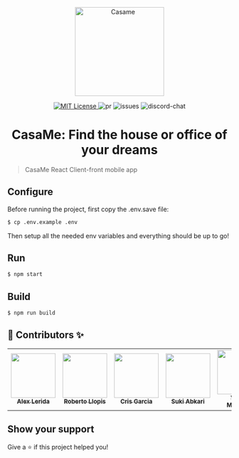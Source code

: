 <p align="center" >
  <img src="https://github.com/Property-Search-Engine/client-facing-server/blob/main/docs/images/logo.png" title="Casame" width="200">
</p>

<p align="center">
  <a href="./LICENSE" target="_blank">
    <img alt="MIT License" src="https://img.shields.io/github/license/Property-Search-Engine/client-front" />
  </a>
  <img alt="pr" src="https://img.shields.io/github/issues-pr/Property-Search-Engine/client-front" />
  <img alt="issues" src="https://img.shields.io/github/issues/Property-Search-Engine/client-front" />
  <img alt="discord-chat" src="https://img.shields.io/discord/803927161806520340?logo=discord" />
</p>

<h1 align="center">CasaMe: Find the house or office of your dreams</h1>

> CasaMe React Client-front mobile app

## Configure

Before running the project, first copy the .env.save file:

```bash
$ cp .env.example .env
```

Then setup all the needed env variables and everything should be up to go!

## Run

```bash
$ npm start
```

## Build

```bash
$ npm run build
```

## 👤 Contributors ✨

<table>
<tr>
<td align="center"><a href="https://github.com/xlerida"><img src="https://avatars.githubusercontent.com/u/65079206?s=400&u=a9bacbfb847cda01818703c3f26a2d59f9d470f5&v=4" width="100" alt=""/><br /><sub><b>Alex Lerida</b></sub></a></td>
<td align="center"><a href="https://github.com/RobertoLlopis"><img src="https://avatars.githubusercontent.com/u/55133056?s=400&u=8da822532d35e3e49812f1e118b2568462352856&v=4" width="100" alt=""/><br /><sub><b>Roberto Llopis</b></sub></a></td>
<td align="center"><a href="https://github.com/CrisGarciaM"><img src="https://avatars.githubusercontent.com/u/60959942?s=400&u=9e4ceb1bb4863f356c8099d702765346aaaf5690&v=4" width="100" alt=""/><br /><sub><b>Cris Garcia</b></sub></a></td>
<td align="center"><a href="https://github.com/suki-abkari"><img src="https://avatars.githubusercontent.com/u/69718320?s=400&v=4" width="100" alt=""/><br /><sub><b>Suki Abkari</b></sub></a></td>
<td align="center"><a href="https://github.com/JasterV"><img src="https://avatars3.githubusercontent.com/u/49537445?v=4" width="100" alt=""/><br /><sub><b>Victor Martínez</b></sub></a></td>
<td align="center"><a href="https://github.com/devmxhv"><img src="https://avatars.githubusercontent.com/u/18093090?s=400&u=f1be9a47c65f930f7cb6948fe3a606fdac42c197&v=4" width="100" alt=""/><br /><sub><b>devmxhv</b></sub></a></td>
<td align="center"><a href="https://github.com/Damantino"><img src="https://avatars.githubusercontent.com/u/50982542?s=400&u=94fbe1218e4fb44f5443848c1a586a087dfc773f&v=4" width="100" alt=""/><br /><sub><b>Daniel García</b></sub></a></td>
</tr>

</table>

## Show your support

Give a ⭐️ if this project helped you!

